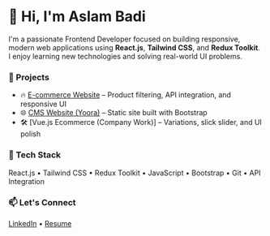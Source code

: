 # 👋 Hi, I'm Aslam Badi

I'm a passionate Frontend Developer focused on building responsive, modern web applications using **React.js**, **Tailwind CSS**, and **Redux Toolkit**. I enjoy learning new technologies and solving real-world UI problems.

### 🚀 Projects
- 🔥 [E-commerce Website](https://e-commerce-in-react-delta.vercel.app/) – Product filtering, API integration, and responsive UI
- 🌐 [CMS Website (Yoora)](https://aslam078.github.io/CMS.github.io/) – Static site built with Bootstrap
- 🛠️ [Vue.js Ecommerce (Company Work)] – Variations, slick slider, and UI polish

### 🧰 Tech Stack
React.js • Tailwind CSS • Redux Toolkit • JavaScript • Bootstrap • Git • API Integration

### 📫 Let's Connect
[LinkedIn](https://www.linkedin.com/in/aslambadi) • [Resume](https://your-resume-link.com)
